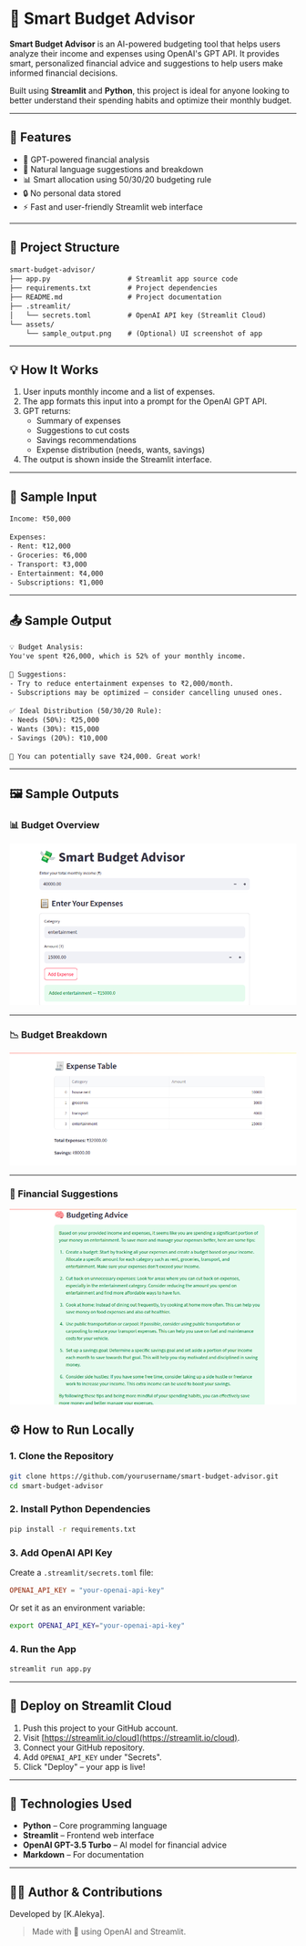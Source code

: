 # 💸 Smart Budget Advisor

**Smart Budget Advisor** is an AI-powered budgeting tool that helps users analyze their income and expenses using OpenAI's GPT API. It provides smart, personalized financial advice and suggestions to help users make informed financial decisions.

Built using **Streamlit** and **Python**, this project is ideal for anyone looking to better understand their spending habits and optimize their monthly budget.

---

## 📌 Features

- 🧠 GPT-powered financial analysis  
- 💬 Natural language suggestions and breakdown  
- 📊 Smart allocation using 50/30/20 budgeting rule  
- 🔒 No personal data stored  
- ⚡️ Fast and user-friendly Streamlit web interface  

---

## 📁 Project Structure

```
smart-budget-advisor/
├── app.py                   # Streamlit app source code
├── requirements.txt         # Project dependencies
├── README.md                # Project documentation
├── .streamlit/
│   └── secrets.toml         # OpenAI API key (Streamlit Cloud)
└── assets/
    └── sample_output.png    # (Optional) UI screenshot of app
```

---

## 💡 How It Works

1. User inputs monthly income and a list of expenses.  
2. The app formats this input into a prompt for the OpenAI GPT API.  
3. GPT returns:
   - Summary of expenses
   - Suggestions to cut costs
   - Savings recommendations
   - Expense distribution (needs, wants, savings)  
4. The output is shown inside the Streamlit interface.

---

## 🧪 Sample Input

```
Income: ₹50,000

Expenses:
- Rent: ₹12,000
- Groceries: ₹6,000
- Transport: ₹3,000
- Entertainment: ₹4,000
- Subscriptions: ₹1,000
```

---

## 📤 Sample Output

```
💡 Budget Analysis:
You've spent ₹26,000, which is 52% of your monthly income.

📌 Suggestions:
- Try to reduce entertainment expenses to ₹2,000/month.
- Subscriptions may be optimized — consider cancelling unused ones.

✅ Ideal Distribution (50/30/20 Rule):
- Needs (50%): ₹25,000
- Wants (30%): ₹15,000
- Savings (20%): ₹10,000

👏 You can potentially save ₹24,000. Great work!
```

---
## 🖼 Sample Outputs

### 📊 Budget Overview

![Budget Overview](assets/input.png)

---

### 📉 Budget Breakdown

![Budget Breakdown](assets/expenses_table.png)

---

### 💬 Financial Suggestions

![Suggestions](assets/budget_advice.png)


## ⚙️ How to Run Locally

### 1. Clone the Repository

```bash
git clone https://github.com/yourusername/smart-budget-advisor.git
cd smart-budget-advisor
```

### 2. Install Python Dependencies

```bash
pip install -r requirements.txt
```

### 3. Add OpenAI API Key

Create a `.streamlit/secrets.toml` file:

```toml
OPENAI_API_KEY = "your-openai-api-key"
```

Or set it as an environment variable:

```bash
export OPENAI_API_KEY="your-openai-api-key"
```

### 4. Run the App

```bash
streamlit run app.py
```

---

## 🚀 Deploy on Streamlit Cloud

1. Push this project to your GitHub account.  
2. Visit [https://streamlit.io/cloud](https://streamlit.io/cloud).  
3. Connect your GitHub repository.  
4. Add `OPENAI_API_KEY` under "Secrets".  
5. Click "Deploy" – your app is live!

---

## 🧰 Technologies Used

- **Python** – Core programming language  
- **Streamlit** – Frontend web interface  
- **OpenAI GPT-3.5 Turbo** – AI model for financial advice  
- **Markdown** – For documentation

---


## 🙋‍♀️ Author & Contributions

Developed by [K.Alekya].  

> Made with 💙 using OpenAI and Streamlit.



